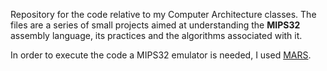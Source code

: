 Repository for the code relative to my Computer Architecture classes. 
The files are a series of small projects aimed at understanding the **MIPS32** assembly language, its practices and the algorithms associated with it.

In order to execute the code a MIPS32 emulator is needed, I used [MARS](https://dpetersanderson.github.io/).